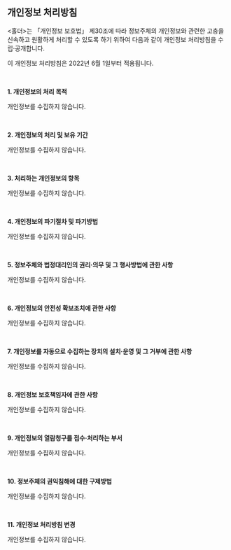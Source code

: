 ## 개인정보 처리방침

<홀더>는 「개인정보 보호법」 제30조에 따라 정보주체의 개인정보와 관련한 고충을 신속하고 원활하게 처리할 수 있도록 하기 위하여 다음과 같이 개인정보 처리방침을 수립·공개합니다.

이 개인정보 처리방침은 2022년 6월 1일부터 적용됩니다.

<br>

**1. 개인정보의 처리 목적**

개인정보를 수집하지 않습니다.

<br>

**2. 개인정보의 처리 및 보유 기간**

개인정보를 수집하지 않습니다.

<br>

**3. 처리하는 개인정보의 항목**

개인정보를 수집하지 않습니다.

<br>

**4. 개인정보의 파기절차 및 파기방법**

개인정보를 수집하지 않습니다.

<br>

**5. 정보주체와 법정대리인의 권리·의무 및 그 행사방법에 관한 사항**

개인정보를 수집하지 않습니다.

<br>

**6. 개인정보의 안전성 확보조치에 관한 사항**

개인정보를 수집하지 않습니다.

<br>

**7. 개인정보를 자동으로 수집하는 장치의 설치·운영 및 그 거부에 관한 사항**

개인정보를 수집하지 않습니다.

<br>

**8. 개인정보 보호책임자에 관한 사항**

개인정보를 수집하지 않습니다.

<br>

**9. 개인정보의 열람청구를 접수·처리하는 부서**

개인정보를 수집하지 않습니다.

<br>

**10. 정보주체의 권익침해에 대한 구제방법**

개인정보를 수집하지 않습니다.

<br>

**11. 개인정보 처리방침 변경**

개인정보를 수집하지 않습니다.
